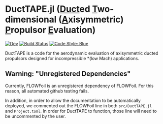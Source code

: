 # DuctTAPE.jl ([Duct](#)ed [T]()wo-dimensional ([A]()xisymmetric) [P]()ropulsor [E]()valuation)

<!-- [![Stable](https://img.shields.io/badge/docs-stable-blue.svg)](https://flow.byu.edu/DuctTAPE.jl/stable) -->
[![Dev](https://img.shields.io/badge/docs-dev-blue.svg)](https://flow.byu.edu/DuctTAPE.jl/dev)
[![Build Status](https://github.com/byuflowlab/DuctTAPE.jl/actions/workflows/CI.yml/badge.svg?branch=main)](https://github.com/byuflowlab/DuctTAPE.jl/actions/workflows/CI.yml?query=branch%3Amain)
[![Code Style: Blue](https://img.shields.io/badge/code%20style-blue-4495d1.svg)](https://github.com/invenia/BlueStyle)

DuctTAPE is a code for the aerodynamic evaluation of axisymmetric ducted propulsors designed for incompressible *(low Mach) applications.


## Warning: "Unregistered Dependencies"
Currently, FLOWFoil is an unregistered dependency of FLOWFoil.
For this reason, all automated github testing fails.

In addition, in order to allow the documentation to be automatically deployed, we commented out the FLOWFoil line in both `src/DuctTAPE.jl` and `Project.toml`.  In order for DuctTAPE to function, those line will need to be uncommented by the user.
